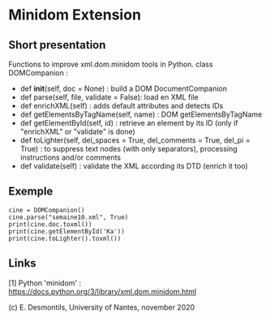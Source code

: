 # Minidom Extension

## Short presentation

Functions to improve xml.dom.minidom tools in Python.
class DOMCompanion :
-	def __init__(self, doc = None) : build a DOM DocumentCompanion
-	def parse(self, file, validate = False): load en XML file
-	def enrichXML(self) : adds default attributes and detects IDs
-	def getElementsByTagName(self, name) : DOM getElementsByTagName
-	def getElementById(self, id) : retrieve an element by its ID (only if "enrichXML" or "validate" is done)
-	def toLighter(self, del_spaces = True, del_comments = True, del_pi = True) : to suppress text nodes (with only separators), processing instructions and/or comments
-	def validate(self) : validate the XML according its DTD (enrich it too)

## Exemple

```
cine = DOMCompanion()
cine.parse("semaine10.xml", True)
print(cine.doc.toxml())
print(cine.getElementById('Ka'))
print(cine.toLighter().toxml())
```


## Links

[1] Python 'minidom' : https://docs.python.org/3/library/xml.dom.minidom.html


(c) E. Desmontils, University of Nantes, november 2020
